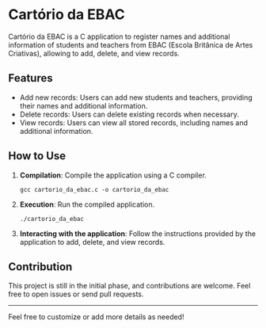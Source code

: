 # Cartório da EBAC

Cartório da EBAC is a C application to register names and additional information of students and teachers from EBAC (Escola Britânica de Artes Criativas), allowing to add, delete, and view records.

## Features

- Add new records: Users can add new students and teachers, providing their names and additional information.
- Delete records: Users can delete existing records when necessary.
- View records: Users can view all stored records, including names and additional information.

## How to Use

1. **Compilation**: Compile the application using a C compiler.
   ```
   gcc cartorio_da_ebac.c -o cartorio_da_ebac
   ```

2. **Execution**: Run the compiled application.
   ```
   ./cartorio_da_ebac
   ```

3. **Interacting with the application**: Follow the instructions provided by the application to add, delete, and view records.

## Contribution

This project is still in the initial phase, and contributions are welcome. Feel free to open issues or send pull requests.

--- 

Feel free to customize or add more details as needed!
